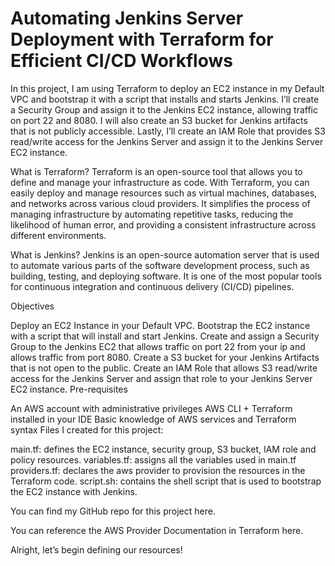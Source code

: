 # Automating Jenkins Server Deployment with Terraform for Efficient CI/CD Workflows

In this project, I am using Terraform to deploy an EC2 instance in my Default VPC and bootstrap it with a script that installs and starts Jenkins. I’ll create a Security Group and assign it to the Jenkins EC2 instance, allowing traffic on port 22 and 8080. I will also create an S3 bucket for Jenkins artifacts that is not publicly accessible. Lastly, I’ll create an IAM Role that provides S3 read/write access for the Jenkins Server and assign it to the Jenkins Server EC2 instance.

What is Terraform?
Terraform is an open-source tool that allows you to define and manage your infrastructure as code. With Terraform, you can easily deploy and manage resources such as virtual machines, databases, and networks across various cloud providers. It simplifies the process of managing infrastructure by automating repetitive tasks, reducing the likelihood of human error, and providing a consistent infrastructure across different environments.

What is Jenkins?
Jenkins is an open-source automation server that is used to automate various parts of the software development process, such as building, testing, and deploying software. It is one of the most popular tools for continuous integration and continuous delivery (CI/CD) pipelines.

Objectives

Deploy an EC2 Instance in your Default VPC.
Bootstrap the EC2 instance with a script that will install and start Jenkins.
Create and assign a Security Group to the Jenkins EC2 that allows traffic on port 22 from your ip and allows traffic from port 8080.
Create a S3 bucket for your Jenkins Artifacts that is not open to the public.
Create an IAM Role that allows S3 read/write access for the Jenkins Server and assign that role to your Jenkins Server EC2 instance.
Pre-requisites

An AWS account with administrative privileges
AWS CLI + Terraform installed in your IDE
Basic knowledge of AWS services and Terraform syntax
Files I created for this project:

main.tf: defines the EC2 instance, security group, S3 bucket, IAM role and policy resources.
variables.tf: assigns all the variables used in main.tf
providers.tf: declares the aws provider to provision the resources in the Terraform code.
script.sh: contains the shell script that is used to bootstrap the EC2 instance with Jenkins.

You can find my GitHub repo for this project here.

You can reference the AWS Provider Documentation in Terraform here.

Alright, let’s begin defining our resources!


